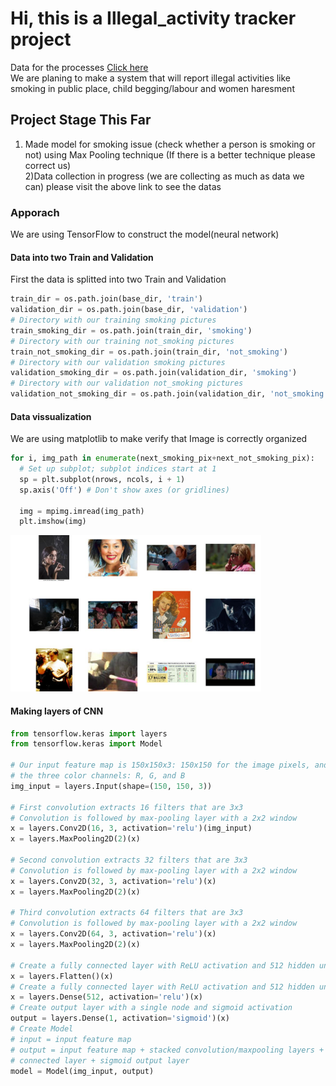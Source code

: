# Hi, this is a Illegal_activity tracker project
Data for the processes <a hreh="https://github.com/sreeragrnandan/Data_Track_illegal_activities">[Click here](https://github.com/sreeragrnandan/Data_Track_illegal_activities)</a>
<br /> We are planing to make a system that will report illegal activities like smoking in public place, child begging/labour and 
women haresment
## Project Stage This Far
1) Made model for smoking issue (check whether a person is smoking or not) using Max Pooling technique (If there is a better technique    please correct us) 
<br />2)Data collection in progress (we are collecting as much as data we can) please visit the above link to see the datas
### Apporach 
We are using TensorFlow to construct the model(neural network)
#### Data into two Train and Validation
First the data is splitted into two Train and Validation
```python
train_dir = os.path.join(base_dir, 'train')
validation_dir = os.path.join(base_dir, 'validation')
# Directory with our training smoking pictures
train_smoking_dir = os.path.join(train_dir, 'smoking')
# Directory with our training not_smoking pictures
train_not_smoking_dir = os.path.join(train_dir, 'not_smoking')
# Directory with our validation smoking pictures
validation_smoking_dir = os.path.join(validation_dir, 'smoking')
# Directory with our validation not_smoking pictures
validation_not_smoking_dir = os.path.join(validation_dir, 'not_smoking')
```
#### Data vissualization
We are using matplotlib to make verify that Image is correctly organized
```python
for i, img_path in enumerate(next_smoking_pix+next_not_smoking_pix):
  # Set up subplot; subplot indices start at 1
  sp = plt.subplot(nrows, ncols, i + 1)
  sp.axis('Off') # Don't show axes (or gridlines)

  img = mpimg.imread(img_path)
  plt.imshow(img)
```
<img src="img.JPG" height="250px">
<br \>

#### Making layers of CNN

```python
from tensorflow.keras import layers
from tensorflow.keras import Model

# Our input feature map is 150x150x3: 150x150 for the image pixels, and 3 for
# the three color channels: R, G, and B
img_input = layers.Input(shape=(150, 150, 3))

# First convolution extracts 16 filters that are 3x3
# Convolution is followed by max-pooling layer with a 2x2 window
x = layers.Conv2D(16, 3, activation='relu')(img_input)
x = layers.MaxPooling2D(2)(x)

# Second convolution extracts 32 filters that are 3x3
# Convolution is followed by max-pooling layer with a 2x2 window
x = layers.Conv2D(32, 3, activation='relu')(x)
x = layers.MaxPooling2D(2)(x)

# Third convolution extracts 64 filters that are 3x3
# Convolution is followed by max-pooling layer with a 2x2 window
x = layers.Conv2D(64, 3, activation='relu')(x)
x = layers.MaxPooling2D(2)(x)

# Create a fully connected layer with ReLU activation and 512 hidden units
x = layers.Flatten()(x)
# Create a fully connected layer with ReLU activation and 512 hidden units
x = layers.Dense(512, activation='relu')(x)
# Create output layer with a single node and sigmoid activation
output = layers.Dense(1, activation='sigmoid')(x)
# Create Model
# input = input feature map
# output = input feature map + stacked convolution/maxpooling layers + fully 
# connected layer + sigmoid output layer
model = Model(img_input, output)
```
